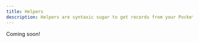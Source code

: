 ```yaml
---
title: Helpers
description: Helpers are syntaxic sugar to get records from your PocketBase instance.
---
```


Coming soon!
